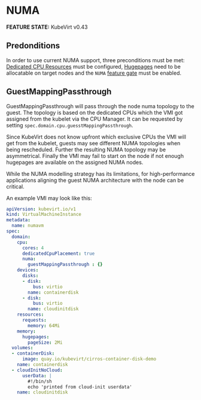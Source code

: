 # NUMA

**FEATURE STATE:** KubeVirt v0.43

## Predonditions

In order to use current NUMA support, three preconditions must be met:
[Dedicated CPU Resources](dedicated_cpu_resources.md) must be
configured, [Hugepages](virtual_hardware.md#Hugepages) need to be allocatable on
target nodes and the `NUMA`
[feature gate](../operations/activating_feature_gates.md#how-to-activate-a-feature-gate)
must be enabled.

## GuestMappingPassthrough

GuestMappingPassthrough will pass through the node numa topology to the guest.
The topology is based on the dedicated CPUs which the VMI got assigned from the
kubelet via the CPU Manager. It can be requested by
setting `spec.domain.cpu.guesstMappingPassthrough`.

Since KubeVirt does not know upfront which exclusive CPUs the VMI will get from
the kubelet, guests may see different NUMA topologies when being rescheduled.
Further the resulting NUMA topology may be asymmetrical. Finally the VMI may
fail to start on the node if not enough hugepages are available on the assigned
NUMA nodes.

While the NUMA modelling strategy has its limitations, for high-performance
applications aligning the guest NUMA architecture with the node can be critical.

An example VMI may look like this:

```yaml
apiVersion: kubevirt.io/v1
kind: VirtualMachineInstance
metadata:
  name: numavm
spec:
  domain:
    cpu:
      cores: 4
      dedicatedCpuPlacement: true
      numa:
        guestMappingPassthrough : {}
    devices:
      disks:
      - disk:
          bus: virtio
        name: containerdisk
      - disk:
          bus: virtio
        name: cloudinitdisk
    resources:
      requests:
        memory: 64Mi
    memory:
      hugepages:
        pageSize: 2Mi
  volumes:
  - containerDisk:
      image: quay.io/kubevirt/cirros-container-disk-demo
    name: containerdisk
  - cloudInitNoCloud:
      userData: |
        #!/bin/sh
        echo 'printed from cloud-init userdata'
    name: cloudinitdisk
```